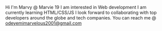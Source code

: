Hi I'm Marvy @ Marvie 19
I am interested in Web development
I am currently learning HTML/CSS/JS
I look forward to collaborating with top developers around the globe and tech companies.
You can reach me @ odeyemimarvelous2001@gmail.com
